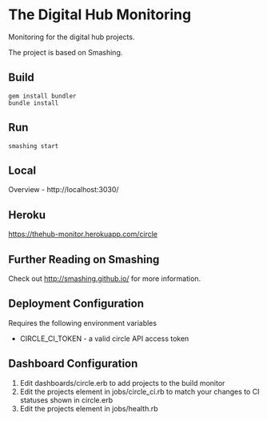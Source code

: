 # The Digital Hub Monitoring

Monitoring for the digital hub projects.

The project is based on Smashing.

## Build

```
gem install bundler
bundle install
```

## Run

```
smashing start
```

## Local

Overview - http://localhost:3030/

## Heroku

https://thehub-monitor.herokuapp.com/circle

## Further Reading on Smashing

Check out http://smashing.github.io/ for more information.

## Deployment Configuration

Requires the following environment variables

- CIRCLE_CI_TOKEN - a valid circle API access token

## Dashboard Configuration

1. Edit dashboards/circle.erb to add projects to the build monitor
2. Edit the projects element in jobs/circle_ci.rb to match your changes to CI statuses shown in circle.erb
3. Edit the projects element in jobs/health.rb
